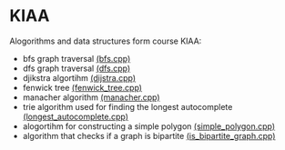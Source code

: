 # KIAA

Alogorithms and data structures form course KIAA:

* bfs graph traversal [(bfs.cpp)](./bfs.cpp)
* dfs graph traversal [(dfs.cpp)](./dfs.cpp)
* djikstra algortihm [(dijstra.cpp)](./dijkstra.cpp)
* fenwick tree [(fenwick_tree.cpp)](./fenwick_tree.cpp)
* manacher algorithm [(manacher.cpp)](./manacher.cpp)
* trie algorithm used for finding the longest autocomplete [(longest_autocomplete.cpp)](./longest_autocomplete.cpp)
* alogortihm for constructing a simple polygon [(simple_polygon.cpp)](./simple_polygon.cpp)
* algorithm that checks if a graph is bipartite [(is_bipartite_graph.cpp)](./is_bipartite_graph.cpp)
